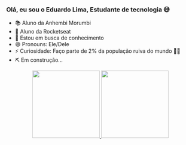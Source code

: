 ### Olá, eu sou o Eduardo Lima, Estudante de tecnologia 😅


- 📚 Aluno da Anhembi Morumbi 
- 🚀 Aluno da Rocketseat
- 🤔 Estou em busca de conhecimento
- 😄 Pronouns: Ele/Dele
- ⚡ Curiosidade: Faço parte de 2% da população ruiva do mundo 👨‍🦰
- ⛏️ Em construção...

<div align="center">
  <a href="https://github.com/rafaballerini">
  <img height="180rem" src="https://github-readme-stats.vercel.app/api?username=eduardolm6&show_icons=true&theme=synthwave&include_all_commits=true&count_private=true"/>
  <img height="180rem" src="https://github-readme-stats.vercel.app/api/top-langs/?username=eduardolm6&layout=compact&langs_count=7&theme=synthwave"/>
</div>
  
  
       
